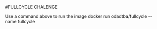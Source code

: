 #FULLCYCLE CHALENGE

Use a command above to run the image
docker run odadtba/fullcycle --name fullcycle
